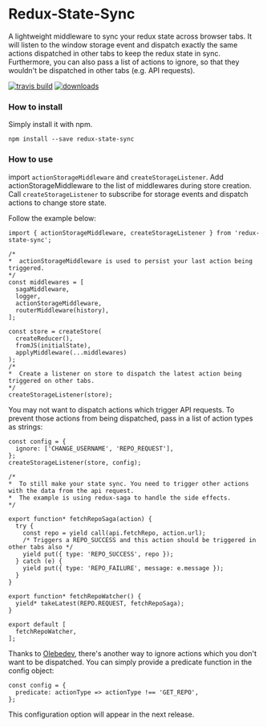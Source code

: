 # Redux-State-Sync

A lightweight middleware to sync your redux state across browser tabs. It will listen to the window storage event and dispatch exactly the same actions dispatched in other tabs to keep the redux state in sync. Furthermore, you can also pass a list of actions to ignore, so that they wouldn't be dispatched in other tabs (e.g. API requests).

[![travis build](https://img.shields.io/travis/AOHUA/redux-state-sync.svg)](https://travis-ci.org/AOHUA/redux-state-sync)
[![downloads](https://img.shields.io/npm/dm/redux-state-sync.svg)](https://www.npmjs.com/package/redux-state-sync)

### How to install

Simply install it with npm.

```
npm install --save redux-state-sync
```

### How to use

import `actionStorageMiddleware` and `createStorageListener`.
Add actionStorageMiddleware to the list of middlewares during store creation.
Call `createStorageListener` to subscribe for storage events and dispatch actions to change store state.

Follow the example below:

```
import { actionStorageMiddleware, createStorageListener } from 'redux-state-sync';

/*
*  actionStorageMiddleware is used to persist your last action being triggered.
*/
const middlewares = [
  sagaMiddleware,
  logger,
  actionStorageMiddleware,
  routerMiddleware(history),
];

const store = createStore(
  createReducer(),
  fromJS(initialState),
  applyMiddleware(...middlewares)
);
/*
*  Create a listener on store to dispatch the latest action being triggered on other tabs.
*/
createStorageListener(store);
```

You may not want to dispatch actions which trigger API requests. To prevent those actions from being dispatched, pass in a list of action types as strings:

```
const config = {
  ignore: ['CHANGE_USERNAME', 'REPO_REQUEST'],
};
createStorageListener(store, config);

/*
*  To still make your state sync. You need to trigger other actions with the data from the api request.
*  The example is using redux-saga to handle the side effects.
*/

export function* fetchRepoSaga(action) {
  try {
    const repo = yield call(api.fetchRepo, action.url);
    /* Triggers a REPO_SUCCESS and this action should be triggered in other tabs also */
    yield put({ type: 'REPO_SUCCESS', repo });
  } catch (e) {
    yield put({ type: 'REPO_FAILURE', message: e.message });
  }
}

export function* fetchRepoWatcher() {
  yield* takeLatest(REPO.REQUEST, fetchRepoSaga);
}

export default [
  fetchRepoWatcher,
];
```

Thanks to [Olebedev](https://github.com/olebedev), there's another way to ignore actions which you don't want to be dispatched. You can simply provide a predicate function in the config object:

```
const config = {
  predicate: actionType => actionType !== 'GET_REPO',
};
```

This configuration option will appear in the next release.
